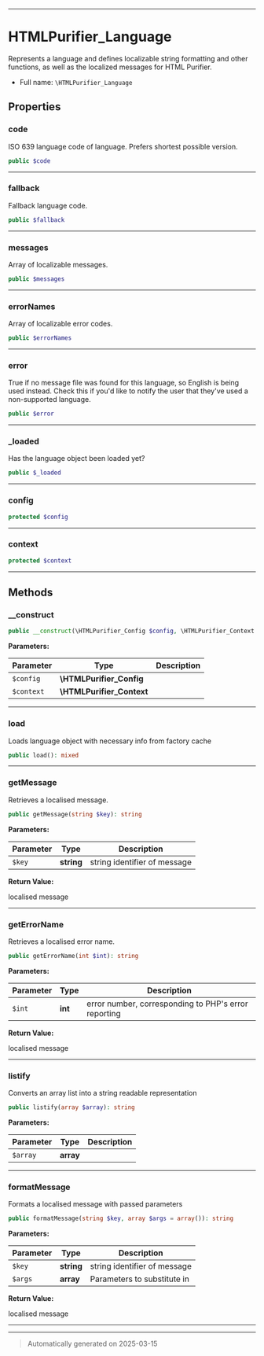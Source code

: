 ***

# HTMLPurifier_Language

Represents a language and defines localizable string formatting and
other functions, as well as the localized messages for HTML Purifier.



* Full name: `\HTMLPurifier_Language`



## Properties


### code

ISO 639 language code of language. Prefers shortest possible version.

```php
public $code
```






***

### fallback

Fallback language code.

```php
public $fallback
```






***

### messages

Array of localizable messages.

```php
public $messages
```






***

### errorNames

Array of localizable error codes.

```php
public $errorNames
```






***

### error

True if no message file was found for this language, so English
is being used instead. Check this if you'd like to notify the
user that they've used a non-supported language.

```php
public $error
```






***

### _loaded

Has the language object been loaded yet?

```php
public $_loaded
```






***

### config



```php
protected $config
```






***

### context



```php
protected $context
```






***

## Methods


### __construct



```php
public __construct(\HTMLPurifier_Config $config, \HTMLPurifier_Context $context): mixed
```








**Parameters:**

| Parameter | Type | Description |
|-----------|------|-------------|
| `$config` | **\HTMLPurifier_Config** |  |
| `$context` | **\HTMLPurifier_Context** |  |





***

### load

Loads language object with necessary info from factory cache

```php
public load(): mixed
```












***

### getMessage

Retrieves a localised message.

```php
public getMessage(string $key): string
```








**Parameters:**

| Parameter | Type | Description |
|-----------|------|-------------|
| `$key` | **string** | string identifier of message |


**Return Value:**

localised message




***

### getErrorName

Retrieves a localised error name.

```php
public getErrorName(int $int): string
```








**Parameters:**

| Parameter | Type | Description |
|-----------|------|-------------|
| `$int` | **int** | error number, corresponding to PHP&#039;s error reporting |


**Return Value:**

localised message




***

### listify

Converts an array list into a string readable representation

```php
public listify(array $array): string
```








**Parameters:**

| Parameter | Type | Description |
|-----------|------|-------------|
| `$array` | **array** |  |





***

### formatMessage

Formats a localised message with passed parameters

```php
public formatMessage(string $key, array $args = array()): string
```








**Parameters:**

| Parameter | Type | Description |
|-----------|------|-------------|
| `$key` | **string** | string identifier of message |
| `$args` | **array** | Parameters to substitute in |


**Return Value:**

localised message




***


***
> Automatically generated on 2025-03-15
